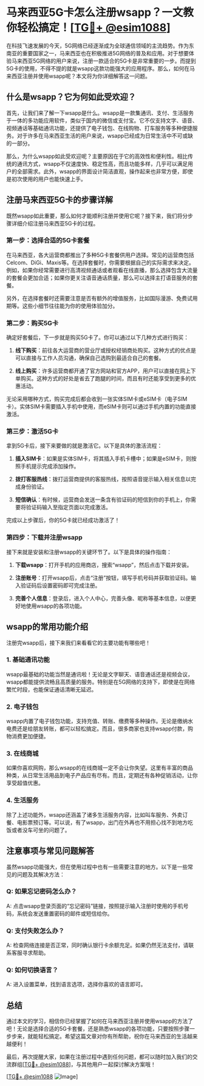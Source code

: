 # 马来西亚5G卡怎么注册wsapp？一文教你轻松搞定！[[TG💪+ @esim1088](https://t.me/s/esim1088)]

在科技飞速发展的今天，5G网络已经逐渐成为全球通信领域的主流趋势。作为东南亚的重要国家之一，马来西亚也在积极推进5G网络的普及和应用。对于想要体验马来西亚5G网络的用户来说，注册一款适合的5G卡是非常重要的一步。而提到5G卡的使用，不得不提的就是wsapp这款功能强大的应用程序。那么，如何在马来西亚注册并使用wsapp呢？本文将为你详细解答这一问题。

## 什么是wsapp？它为何如此受欢迎？

首先，让我们来了解一下wsapp是什么。wsapp是一款集通讯、支付、生活服务于一体的多功能应用软件，类似于国内的微信或支付宝。它不仅支持文字、语音、视频通话等基础通讯功能，还提供了电子钱包、在线购物、打车服务等多种便捷服务。对于许多在马来西亚生活的用户来说，wsapp已经成为日常生活中不可或缺的一部分。

那么，为什么wsapp如此受欢迎呢？主要原因在于它的高效性和便利性。相比传统的通讯方式，wsapp不仅速度快、稳定性高，而且功能多样，几乎可以满足用户的全部需求。此外，wsapp的界面设计简洁直观，操作起来也非常方便，即使是初次使用的用户也能快速上手。

## 注册马来西亚5G卡的步骤详解

既然wsapp如此重要，那么如何才能顺利注册并使用它呢？接下来，我们将分步骤详细介绍注册马来西亚5G卡的过程。

### 第一步：选择合适的5G卡套餐

在马来西亚，各大运营商都推出了多种5G卡套餐供用户选择。常见的运营商包括Celcom、DiGi、Maxis等。在选择套餐时，你需要根据自己的实际需求来决定。例如，如果你经常需要进行高清视频通话或者观看在线直播，那么选择包含大流量的套餐会更加合适；如果你更关注语音通话质量，那么可以选择主打语音服务的套餐。

另外，在选择套餐时还需要注意是否有额外的增值服务，比如国际漫游、免费试用期等。这些小细节往往能为你的使用体验加分。

### 第二步：购买5G卡

确定好套餐后，下一步就是购买5G卡了。你可以通过以下几种方式进行购买：

1. **线下购买**：前往各大运营商的营业厅或授权经销商处购买。这种方式的优点是可以直接与工作人员沟通，确保自己选购到最适合自己的套餐。
   
2. **线上购买**：许多运营商都开通了官方网站和官方APP，用户可以直接在网上下单购买。这种方式的好处是省去了跑腿的时间，而且有时还能享受到更多的优惠活动。

无论采用哪种方式，购买完成后都会收到一张实体SIM卡或eSIM卡（电子SIM卡）。实体SIM卡需要插入手机中使用，而eSIM卡则可以通过手机内置的功能直接激活。

### 第三步：激活5G卡

拿到5G卡后，接下来要做的就是激活它。以下是具体的激活流程：

1. **插入SIM卡**：如果是实体SIM卡，将其插入手机卡槽中；如果是eSIM卡，则按照手机提示完成添加操作。
   
2. **拨打客服热线**：拨打运营商提供的客服热线，按照语音提示输入相关信息以完成身份验证。

3. **短信确认**：有时候，运营商会发送一条含有验证码的短信到你的手机上，你需要将验证码输入至指定页面以完成激活。

完成以上步骤后，你的5G卡就已经成功激活了！

### 第四步：下载并注册wsapp

接下来就是安装和注册wsapp的关键环节了。以下是具体的操作指南：

1. **下载wsapp**：打开手机的应用商店，搜索“wsapp”，然后点击下载并安装。

2. **注册账号**：打开wsapp后，点击“注册”按钮，填写手机号码并获取验证码。输入验证码后设置密码即可完成注册。

3. **完善个人信息**：登录后，进入个人中心，完善头像、昵称等基本信息，以便更好地使用wsapp的各项功能。

## wsapp的常用功能介绍

注册完wsapp后，接下来我们来看看它的主要功能有哪些吧！

### 1. 基础通讯功能

wsapp最基础的功能当然是通讯啦！无论是文字聊天、语音通话还是视频会议，wsapp都能提供流畅且高质量的服务。特别是在5G网络的支持下，即使是在网络繁忙时段，也能保证通话清晰无延迟。

### 2. 电子钱包

wsapp内置了电子钱包功能，支持充值、转账、缴费等多种操作。无论是缴纳水电费还是给朋友转账，都可以轻松搞定。而且，很多商家也支持wsapp付款，购物消费更加便捷。

### 3. 在线商城

如果你喜欢网购，那么wsapp的在线商城一定不会让你失望。这里有丰富的商品种类，从日常生活用品到电子产品应有尽有。而且，定期还有各种促销活动，让你享受超值优惠。

### 4. 生活服务

除了上述功能外，wsapp还涵盖了诸多生活服务内容，比如叫车服务、外卖订餐、电影票预订等。可以说，有了wsapp，出门在外再也不用担心找不到地方吃饭或者没车可坐的问题了。

## 注意事项与常见问题解答

虽然wsapp功能强大，但在使用过程中也有一些需要注意的地方。以下是一些常见的问题及其解决方法：

### Q: 如果忘记密码怎么办？
A: 点击wsapp登录页面的“忘记密码”链接，按照提示输入注册时使用的手机号码，系统会发送重置密码的邮件或短信给你。

### Q: 支付失败怎么办？
A: 检查网络连接是否正常，同时确认银行卡余额充足。如果仍然无法支付，请联系客服寻求帮助。

### Q: 如何切换语言？
A: 进入设置菜单，找到语言选项，选择你喜欢的语言即可。

## 总结

通过本文的学习，相信你已经掌握了如何在马来西亚注册并使用wsapp的方法了吧！无论是选择合适的5G卡套餐，还是熟悉wsapp的各项功能，只要按照步骤一步步来，就能轻松搞定。希望这篇文章对你有所帮助，祝你在马来西亚的生活越来越便利！

最后，再次提醒大家，如果在注册过程中遇到任何问题，都可以随时加入我们的交流群组[[TG💪+ @esim1088](https://t.me/s/esim1088)]，与其他用户一起探讨解决方案哦！

[[TG💪+ @esim1088](https://t.me/s/esim1088) ![Image](https://i.postimg.cc/4NQfJmqS/Snipaste-2025-05-13-00-14-12.png)]